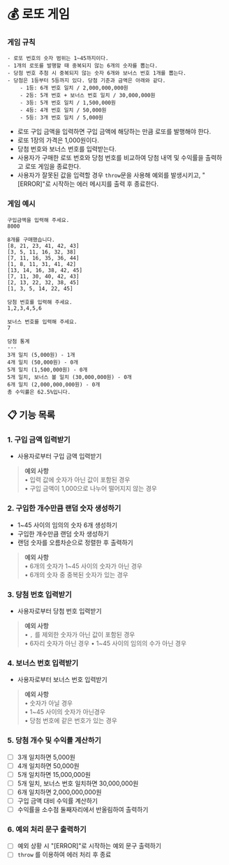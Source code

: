 # 💰 로또 게임

### **게임 규칙**

```
- 로또 번호의 숫자 범위는 1~45까지이다.
- 1개의 로또를 발행할 때 중복되지 않는 6개의 숫자를 뽑는다.
- 당첨 번호 추첨 시 중복되지 않는 숫자 6개와 보너스 번호 1개를 뽑는다.
- 당첨은 1등부터 5등까지 있다. 당첨 기준과 금액은 아래와 같다.
    - 1등: 6개 번호 일치 / 2,000,000,000원
    - 2등: 5개 번호 + 보너스 번호 일치 / 30,000,000원
    - 3등: 5개 번호 일치 / 1,500,000원
    - 4등: 4개 번호 일치 / 50,000원
    - 5등: 3개 번호 일치 / 5,000원
```

- 로또 구입 금액을 입력하면 구입 금액에 해당하는 만큼 로또를 발행해야 한다.
- 로또 1장의 가격은 1,000원이다.
- 당첨 번호와 보너스 번호를 입력받는다.
- 사용자가 구매한 로또 번호와 당첨 번호를 비교하여 당첨 내역 및 수익률을 출력하고 로또 게임을 종료한다.
- 사용자가 잘못된 값을 입력할 경우 `throw`문을 사용해 예외를 발생시키고, "[ERROR]"로 시작하는 에러 메시지를 출력 후 종료한다.

### **게임 예시**
```
구입금액을 입력해 주세요.
8000

8개를 구매했습니다.
[8, 21, 23, 41, 42, 43]
[3, 5, 11, 16, 32, 38]
[7, 11, 16, 35, 36, 44]
[1, 8, 11, 31, 41, 42]
[13, 14, 16, 38, 42, 45]
[7, 11, 30, 40, 42, 43]
[2, 13, 22, 32, 38, 45]
[1, 3, 5, 14, 22, 45]

당첨 번호를 입력해 주세요.
1,2,3,4,5,6

보너스 번호를 입력해 주세요.
7

당첨 통계
---
3개 일치 (5,000원) - 1개
4개 일치 (50,000원) - 0개
5개 일치 (1,500,000원) - 0개
5개 일치, 보너스 볼 일치 (30,000,000원) - 0개
6개 일치 (2,000,000,000원) - 0개
총 수익률은 62.5%입니다.
```

## 📋 기능 목록
### **1. 구입 금액 입력받기**
- 사용자로부터 구입 금액 입력받기

> **예외 사항**  
• 입력 값에 숫자가 아닌 값이 포함된 경우  
• 구입 금액이 1,000으로 나누어 떨어지지 않는 경우

### **2. 구입한 개수만큼 랜덤 숫자 생성하기**
- 1~45 사이의 임의의 숫자 6개 생성하기
- 구입한 개수만큼 랜덤 숫자 생성하기
- 랜덤 숫자를 오름차순으로 정렬한 후 출력하기

> **예외 사항**  
• 6개의 숫자가 1~45 사이의 숫자가 아닌 경우  
• 6개의 숫자 중 중복된 숫자가 있는 경우

### **3. 당첨 번호 입력받기**
- 사용자로부터 당첨 번호 입력받기

> **예외 사항**  
• `,` 를 제외한 숫자가 아닌 값이 포함된 경우  
• 6자리 숫자가 아닌 경우
• 1~45 사이의 임의의 수가 아닌 경우

### **4. 보너스 번호 입력받기**
- 사용자로부터 보너스 번호 입력받기

> **예외 사항**  
• 숫자가 아닐 경우  
• 1~45 사이의 숫자가 아닌경우  
• 당첨 번호에 같은 번호가 있는 경우

### **5. 당첨 개수 및 수익률 계산하기**
- [ ] 3개 일치하면 5,000원
- [ ] 4개 일치하면 50,000원
- [ ] 5개 일치하면 15,000,000원
- [ ] 5개 일치, 보너스 번호 일치하면 30,000,000원
- [ ] 6개 일치하면 2,000,000,000원
- [ ] 구입 금액 대비 수익률 계산하기
- [ ] 수익률을 소수점 둘째자리에서 반올림하여 출력하기

### **6. 예외 처리 문구 출력하기**
- [ ] 예외 상황 시 "[ERROR]"로 시작하는 예외 문구 출력하기
- [ ] `throw` 를 이용하여 에러 처리 후 종료